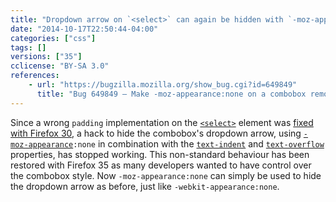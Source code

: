 ```yaml
---
title: "Dropdown arrow on `<select>` can again be hidden with `-moz-appearance:none`"
date: "2014-10-17T22:50:44-04:00"
categories: ["css"]
tags: []
versions: ["35"]
cclicense: "BY-SA 3.0"
references:
    - url: "https://bugzilla.mozilla.org/show_bug.cgi?id=649849"
      title: "Bug 649849 – Make -moz-appearance:none on a combobox remove the dropdown button"
---
```

Since a wrong `padding` implementation on the [`<select>`](https://developer.mozilla.org/en-US/docs/Web/HTML/Element/select) element was [fixed with Firefox 30](https://www.fxsitecompat.com/en-CA/docs/2014/incorrect-padding-implementation-on-select-has-been-fixed/), a hack to hide the combobox's dropdown arrow, using [`-moz-appearance`](https://developer.mozilla.org/en-US/docs/Web/CSS/-moz-appearance)`:none` in combination with the [`text-indent`](https://developer.mozilla.org/en-US/docs/Web/CSS/text-indent) and [`text-overflow`](https://developer.mozilla.org/en-US/docs/Web/CSS/text-overflow) properties, has stopped working. This non-standard behaviour has been restored with Firefox 35 as many developers wanted to have control over the combobox style. Now `-moz-appearance:none` can simply be used to hide the dropdown arrow as before, just like `-webkit-appearance:none`.
